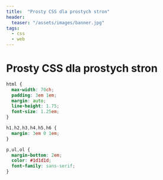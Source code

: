 ```yaml
---
title:  "Prosty CSS dla prostych stron"
header:
  teaser: "/assets/images/banner.jpg"
tags:
  - css
  - web
---
```

# Prosty CSS dla prostych stron



```css
html {
  max-width: 70ch;
  padding: 3em 1em;
  margin: auto;
  line-height: 1.75;
  font-size: 1.25em;
}
```

```css
h1,h2,h3,h4,h5,h6 {
  margin: 3em 0 1em;
}

p,ul,ol {
  margin-bottom: 2em;
  color: #1d1d1d;
  font-family: sans-serif;
}
```